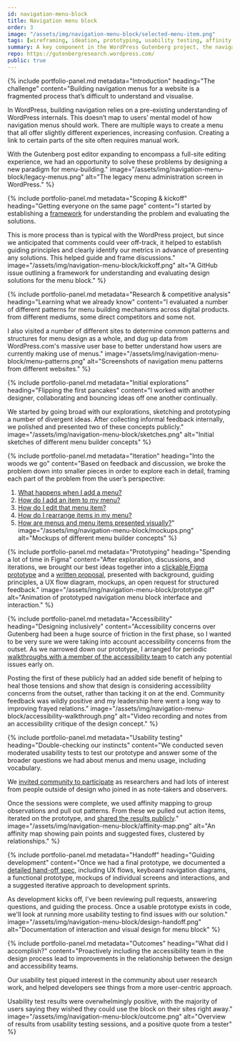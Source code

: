 ```yaml
---
id: navigation-menu-block
title: Navigation menu block
order: 3
image: "/assets/img/navigation-menu-block/selected-menu-item.png"
tags: [wireframing, ideation, prototyping, usability testing, affinity mapping, leadership, community management, documentation]
summary: A key component in the WordPress Gutenberg project, the navigation menu block allows users to create navigation menus for their websites in an intuitive and visual way.
repo: https://gutenbergresearch.wordpress.com/
public: true
---
```


{% include portfolio-panel.md
  metadata="Introduction"
  heading="The challenge"
  content="Building navigation menus for a website is a fragmented process that’s difficult to understand and visualise.

  In WordPress, building navigation relies on a pre-existing understanding of WordPress internals. This doesn’t map to users’ mental model of how navigation menus should work. There are multiple ways to create a menu that all offer slightly different experiences, increasing confusion. Creating a link to certain parts of the site often requires manual work.

  With the Gutenberg post editor expanding to encompass a full-site editing experience, we had an opportunity to solve these problems by designing a new paradigm for menu-building."
  image="/assets/img/navigation-menu-block/legacy-menus.png"
  alt="The legacy menu administration screen in WordPress."
%}

{% include portfolio-panel.md
  metadata="Scoping & kickoff"
  heading="Getting everyone on the same page"
  content="I started by establishing a [framework](https://github.com/WordPress/gutenberg/issues/13690#issue-407174490) for understanding the problem and evaluating the solutions.

  This is more process than is typical with the WordPress project, but since we anticipated that comments could veer off-track, it helped to establish guiding principles and clearly identify our metrics in advance of presenting any solutions. This helped guide and frame discussions."
  image="/assets/img/navigation-menu-block/kickoff.png"
  alt="A GitHub issue outlining a framework for understanding and evaluating design solutions for the menu block."
%}

{% include portfolio-panel.md
  metadata="Research & competitive analysis"
  heading="Learning what we already know"
  content="I evaluated a number of different patterns for menu building mechanisms across digital products.  from different mediums, some direct competitors and some not.

  I also visited a number of different sites to determine common patterns and structures for menu design as a whole, and dug up data from WordPress.com's massive user base to better understand how users are currently making use of menus."
  image="/assets/img/navigation-menu-block/menu-patterns.png"
  alt="Screenshots of navigation menu patterns from different websites."
%}

{% include portfolio-panel.md
  metadata="Initial explorations"
  heading="Flipping the first pancakes"
  content="I worked with another designer, collaborating and bouncing ideas off one another continually.

  We started by going broad with our explorations, sketching and prototyping a number of divergent ideas. After collecting informal feedback internally, we polished and presented two of these concepts publicly."
  image="/assets/img/navigation-menu-block/sketches.png"
  alt="Initial sketches of different menu builder concepts"
%}

{% include portfolio-panel.md
  metadata="Iteration"
  heading="Into the woods we go"
  content="Based on feedback and discussion, we broke the problem down into smaller pieces in order to explore each in detail, framing each part of the problem from the user’s perspective:

  1. [What happens when I add a menu?](https://github.com/WordPress/gutenberg/issues/13786)
  2. [How do I add an item to my menu?](https://github.com/WordPress/gutenberg/issues/13789)
  3. [How do I edit that menu item?](https://github.com/WordPress/gutenberg/issues/13790)
  4. [How do I rearrange items in my menu?](https://github.com/WordPress/gutenberg/issues/13792)
  5. [How are menus and menu items presented visually?](https://github.com/WordPress/gutenberg/issues/13791)"
  image="/assets/img/navigation-menu-block/mockups.png"
  alt="Mockups of different menu builder concepts"
%}

{% include portfolio-panel.md
  metadata="Prototyping"
  heading="Spending a lot of time in Figma"
  content="After exploration, discussions, and iterations, we brought our best ideas together into a [clickable Figma prototype](https://www.figma.com/file/FvlTIGvEnr5nbDoLxbOjNn/Navigation-Menu-Block-Combined-Prototype?node-id=162%3A2520) and a [written proposal](https://make.wordpress.org/design/2019/02/26/proposal-navigation-menu-block/), presented with background, guiding principles, a UX flow diagram, mockups, an open request for structured feedback."
  image="/assets/img/navigation-menu-block/prototype.gif"
  alt="Animation of prototyped navigation menu block interface and interaction."
%}

{% include portfolio-panel.md
  metadata="Accessibility"
  heading="Designing inclusively"
  content="Accessibility concerns over Gutenberg had been a huge source of friction in the first phase, so I wanted to be very sure we were taking into account accessibility concerns from the outset. As we narrowed down our prototype, I arranged for periodic [walkthroughs with a member of the accessibility team](https://make.wordpress.org/design/2019/03/01/video-accessibility-walkthrough-of-navigation-menu-block-designs/) to catch any potential issues early on.

  Posting the first of these publicly had an added side benefit of helping to heal those tensions and show that design is considering accessibility concerns from the outset, rather than tacking it on at the end. Community feedback was wildly positive and my leadership here went a long way to improving frayed relations."
  image="/assets/img/navigation-menu-block/accessibility-walkthrough.png"
  alt="Video recording and notes from an accessibility critique of the design concept."
%}

{% include portfolio-panel.md
  metadata="Usability testing"
  heading="Double-checking our instincts"
  content="We conducted seven moderated usability tests to test our prototype and answer some of the broader questions we had about menus and menu usage, including vocabulary.

  We [invited community to participate](https://make.wordpress.org/design/2019/03/12/become-a-wordpress-researcher/) as researchers and had lots of interest from people outside of design who joined in as note-takers and observers.

  Once the sessions were complete, we used affinity mapping to group observations and pull out patterns. From these we pulled out action items, iterated on the prototype, and [shared the results publicly](https://make.wordpress.org/design/2019/04/01/navigation-menu-block-usability-testing-results/)."
  image="/assets/img/navigation-menu-block/affinity-map.png"
  alt="An affinity map showing pain points and suggested fixes, clustered by relationships."
%}

{% include portfolio-panel.md
  metadata="Handoff"
  heading="Guiding development"
  content="Once we had a final prototype, we documented a [detailed hand-off spec](https://github.com/WordPress/gutenberg/issues/13690#issuecomment-480102173), including UX flows, keyboard navigation diagrams, a functional prototype, mockups of individual screens and interactions, and a suggested iterative approach to development sprints.

  As development kicks off, I've been reviewing pull requests, answering questions, and guiding the process. Once a usable prototype exists in code, we'll look at running more usability testing to find issues with our solution."
  image="/assets/img/navigation-menu-block/design-handoff.png"
  alt="Documentation of interaction and visual design for menu block"
%}

{% include portfolio-panel.md
  metadata="Outcomes"
  heading="What did I accomplish?"
  content="Proactively including the accessibility team in the design process lead to improvements in the relationship between the design and accessibility teams.

  Our usability test piqued interest in the community about user research work, and helped developers see things from a more user-centric approach.

  Usability test results were overwhelmingly positive, with the majority of users saying they wished they could use the block on their sites right away."
  image="/assets/img/navigation-menu-block/outcome.png"
  alt="Overview of results from usability testing sessions, and a positive quote from a tester"
%}
